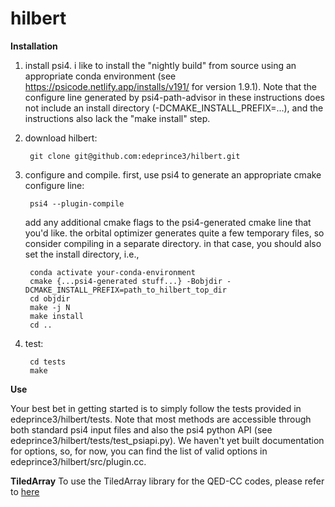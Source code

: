 # hilbert

**Installation**

1. install psi4. i like to install the "nightly build" from source using an appropriate conda environment (see https://psicode.netlify.app/installs/v191/ for version 1.9.1). Note that the configure line generated by psi4-path-advisor in these instructions does not include an install directory (-DCMAKE_INSTALL_PREFIX=...), and the instructions also lack the "make install" step.

2. download hilbert:

        git clone git@github.com:edeprince3/hilbert.git
  
3. configure and compile. first, use psi4 to generate an appropriate cmake configure line:

        psi4 --plugin-compile 
    
    add any additional cmake flags to the psi4-generated cmake line that you'd like. the orbital optimizer generates quite a few temporary files, so consider compiling in a separate directory. in that case, you should also set the install directory, i.e., 

        conda activate your-conda-environment
        cmake {...psi4-generated stuff...} -Bobjdir -DCMAKE_INSTALL_PREFIX=path_to_hilbert_top_dir
        cd objdir    
        make -j N   
        make install
        cd ..
  
4. test:

        cd tests
        make
        
**Use**

Your best bet in getting started is to simply follow the tests provided in edeprince3/hilbert/tests. Note that most methods are accessible through both standard psi4 input files and also the psi4 python API (see edeprince3/hilbert/tests/test_psiapi.py). We haven't yet built documentation for options, so, for now, you can find the list of valid options in edeprince3/hilbert/src/plugin.cc.

**TiledArray**
To use the TiledArray library for the QED-CC codes, please refer to [here](src/cc_cavity/README.md)

